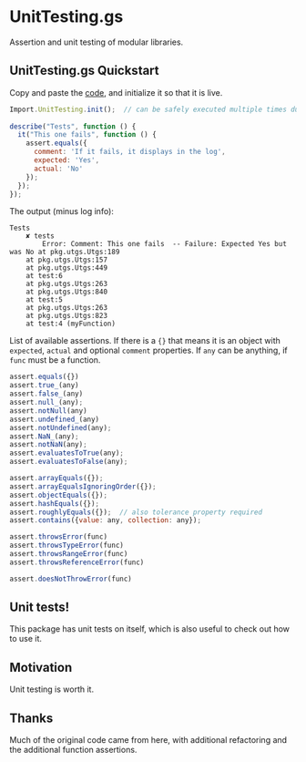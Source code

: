 # UnitTesting.gs

Assertion and unit testing of modular libraries.

## UnitTesting.gs Quickstart

Copy and paste the [code](https://github.com/classroomtechtools/modularLibraries.gs/blob/master/UnitTesting/UnitTesting.gs), and initialize it so that it is live.

```js
Import.UnitTesting.init();  // can be safely executed multiple times during execution
  
describe("Tests", function () {
  it("This one fails", function () {
    assert.equals({
      comment: 'If it fails, it displays in the log',
      expected: 'Yes',
      actual: 'No'
    });
  });
});
```

The output (minus log info):

```
Tests
	✘ tests
		Error: Comment: This one fails  -- Failure: Expected Yes but was No	at pkg.utgs.Utgs:189
	at pkg.utgs.Utgs:157
	at pkg.utgs.Utgs:449
	at test:6
	at pkg.utgs.Utgs:263
	at pkg.utgs.Utgs:840
	at test:5
	at pkg.utgs.Utgs:263
	at pkg.utgs.Utgs:823
	at test:4 (myFunction)
```

List of available assertions. If there is a `{}` that means it is an object with `expected`, `actual` and optional `comment` properties. If `any` can be anything, if `func` must be a function.

```js
assert.equals({})
assert.true_(any)
assert.false_(any)
assert.null_(any);
assert.notNull(any)
assert.undefined_(any)
assert.notUndefined(any);
assert.NaN_(any);
assert.notNaN(any);
assert.evaluatesToTrue(any);
assert.evaluatesToFalse(any);

assert.arrayEquals({});
assert.arrayEqualsIgnoringOrder({});
assert.objectEquals({});
assert.hashEquals({});
assert.roughlyEquals({});  // also tolerance property required
assert.contains({value: any, collection: any});

assert.throwsError(func)
assert.throwsTypeError(func)
assert.throwsRangeError(func)
assert.throwsReferenceError(func)

assert.doesNotThrowError(func)


```

## Unit tests!

This package has unit tests on itself, which is also useful to check out how to use it.

## Motivation

Unit testing is worth it.

## Thanks

Much of the original code came from here, with additional refactoring and the additional function assertions.
